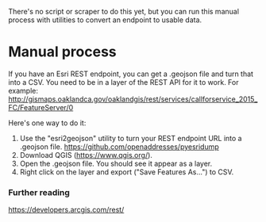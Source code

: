 There's no script or scraper to do this yet, but you can run this manual process with utilities to convert an endpoint to usable data.

# Manual process
If you have an Esri REST endpoint, you can get a .geojson file and turn that into a CSV. You need to be in a layer of the REST API for it to work. For example: http://gismaps.oaklandca.gov/oaklandgis/rest/services/callforservice_2015_FC/FeatureServer/0

Here's one way to do it:

1. Use the "esri2geojson" utility to turn your REST endpoint URL into a .geojson file. https://github.com/openaddresses/pyesridump
2. Download QGIS (https://www.qgis.org/).
3. Open the .geojson file. You should see it appear as a layer.
4. Right click on the layer and export ("Save Features As...") to CSV.

### Further reading
https://developers.arcgis.com/rest/
